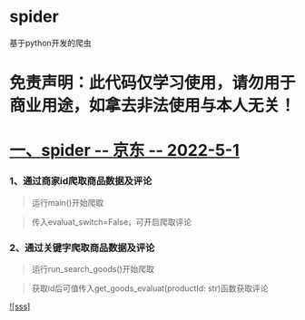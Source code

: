 # spider
基于python开发的爬虫

# 免责声明：此代码仅学习使用，请勿用于商业用途，如拿去非法使用与本人无关！

# [一、spider -- 京东 -- 2022-5-1](https://github.com/ywygblz/spider/tree/main/1-%E4%BA%AC%E4%B8%9C)

### 1、通过商家id爬取商品数据及评论

> 运行main()开始爬取

> 传入evaluat_switch=False，可开启爬取评论

### 2、通过关键字爬取商品数据及评论

>  运行run_search_goods()开始爬取

> 获取id后可值传入get_goods_evaluat(productId: str)函数获取评论

[![sss]]()
